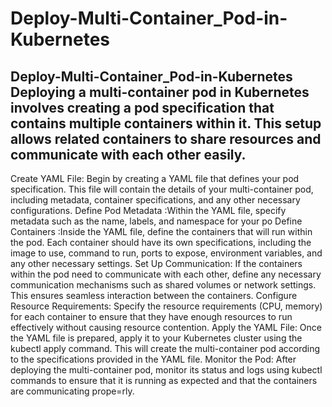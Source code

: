 # Deploy-Multi-Container_Pod-in-Kubernetes
Deploy-Multi-Container_Pod-in-Kubernetes
Deploying a multi-container pod in Kubernetes involves creating a pod specification that contains multiple containers within it. This setup allows related containers to share resources and communicate with each other easily. 
-------------------------------------------------------------------------------------------------------------------------------------------------------------------------------------------------------
Create YAML File: Begin by creating a YAML file that defines your pod specification. This file will contain the details of your multi-container pod, including metadata, container specifications, and any other necessary configurations.
Define Pod Metadata :Within the YAML file, specify metadata such as the name, labels, and namespace for your po
Define Containers :Inside the YAML file, define the containers that will run within the pod. Each container should have its own specifications, including the image to use, command to run, ports to expose, environment variables, and any other necessary settings.
Set Up Communication: If the containers within the pod need to communicate with each other, define any necessary communication mechanisms such as shared volumes or network settings. This ensures seamless interaction between the containers.
Configure Resource Requirements: Specify the resource requirements (CPU, memory) for each container to ensure that they have enough resources to run effectively without causing resource contention.
Apply the YAML File: Once the YAML file is prepared, apply it to your Kubernetes cluster using the kubectl apply command. This will create the multi-container pod according to the specifications provided in the YAML file.
Monitor the Pod: After deploying the multi-container pod, monitor its status and logs using kubectl commands to ensure that it is running as expected and that the containers are communicating prope=rly.
